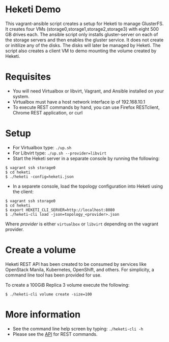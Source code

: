# Heketi Demo
This vagrant-ansible script creates a setup for Heketi to manage GlusterFS.  It creates four VMs (storage0,storage1,storage2,storage3) with eight 500 GB drives each.  The ansible script only installs gluster-server on each of the storage servers and then enables the gluster service.  It does not create or initilize any of the disks.  The disks will later be managed by Heketi.  The script also creates a client VM to demo mounting the volume created by Heketi.

# Requisites

* You will need Virtualbox or libvirt, Vagrant, and Ansible installed on your system.
* Virtualbox must have a host network interface ip of 192.168.10.1
* To execute REST commands by hand, you can use Firefox RESTclient, Chrome REST application, or curl

# Setup

* For Virtualbox type: `./up.sh`
* For Libvirt type: `./up.sh --provider=libvirt`
* Start the Heketi server in a separate console by running the following:

```
$ vagrant ssh storage0
$ cd heketi
$ ./heketi -config=heketi.json 
```

* In a separete console, load the topology configuration into Heketi using the client:

```
$ vagrant ssh storage0
$ cd heketi
$ export HEKETI_CLI_SERVER=http://localhost:8080
$ ./heketi-cli load -json=topology_<provider>.json
```

Where _provider_ is either `virtualbox` or `libvirt` depending on the vagrant provider.

# Create a volume
Heketi REST API has been created to be consumed by services like OpenStack Manila, Kubernetes, OpenShift, and others.  For simplicity, a command line tool has been provided for use.

To create a 100GiB Replica 3 volume execute the following:

```
$ ./heketi-cli volume create -size=100
```

# More information
* See the command line help screen by typing: `./heketi-cli -h`
* Please see the [API](https://github.com/heketi/heketi/wiki/API) for REST commands.
